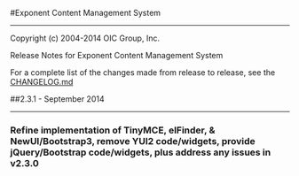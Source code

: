 #Exponent Content Management System

----------

Copyright (c) 2004-2014 OIC Group, Inc.

Release Notes for Exponent Content Management System

For a complete list of the changes made from release to release, see the [CHANGELOG.md](CHANGELOG.md)

##2.3.1 - September 2014

----------

### Refine implementation of TinyMCE, elFinder, & NewUI/Bootstrap3, remove YUI2 code/widgets, provide jQuery/Bootstrap code/widgets, plus address any issues in v2.3.0
